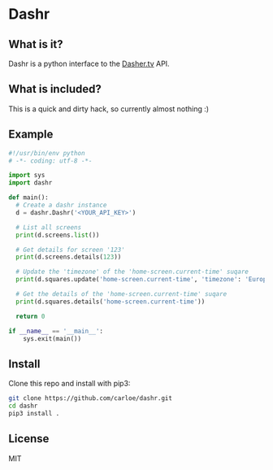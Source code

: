 # Dashr

## What is it?

Dashr is a python interface to the [Dasher.tv](https://dasher.tv) API.

## What is included?

This is a quick and dirty hack, so currently almost nothing :)

## Example

```python
#!/usr/bin/env python
# -*- coding: utf-8 -*-

import sys
import dashr

def main():
  # Create a dashr instance
  d = dashr.Dashr('<YOUR_API_KEY>')

  # List all screens
  print(d.screens.list())

  # Get details for screen '123'
  print(d.screens.details(123))

  # Update the 'timezone' of the 'home-screen.current-time' suqare
  print(d.squares.update('home-screen.current-time', 'timezone': 'Europe/Berlin'))

  # Get the details of the 'home-screen.current-time' suqare
  print(d.squares.details('home-screen.current-time'))

  return 0

if __name__ == '__main__':
    sys.exit(main())
```

## Install

Clone this repo and install with pip3:

```bash
git clone https://github.com/carloe/dashr.git
cd dashr
pip3 install .
```

## License

MIT
